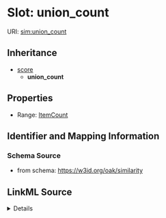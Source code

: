 

# Slot: union_count

URI: [sim:union_count](https://w3id.org/linkml/similarity/union_count)




## Inheritance

* [score](score.md)
    * **union_count**









## Properties

* Range: [ItemCount](ItemCount.md)





## Identifier and Mapping Information







### Schema Source


* from schema: https://w3id.org/oak/similarity




## LinkML Source

<details>
```yaml
name: union_count
from_schema: https://w3id.org/oak/similarity
rank: 1000
is_a: score
alias: union_count
range: ItemCount

```
</details>